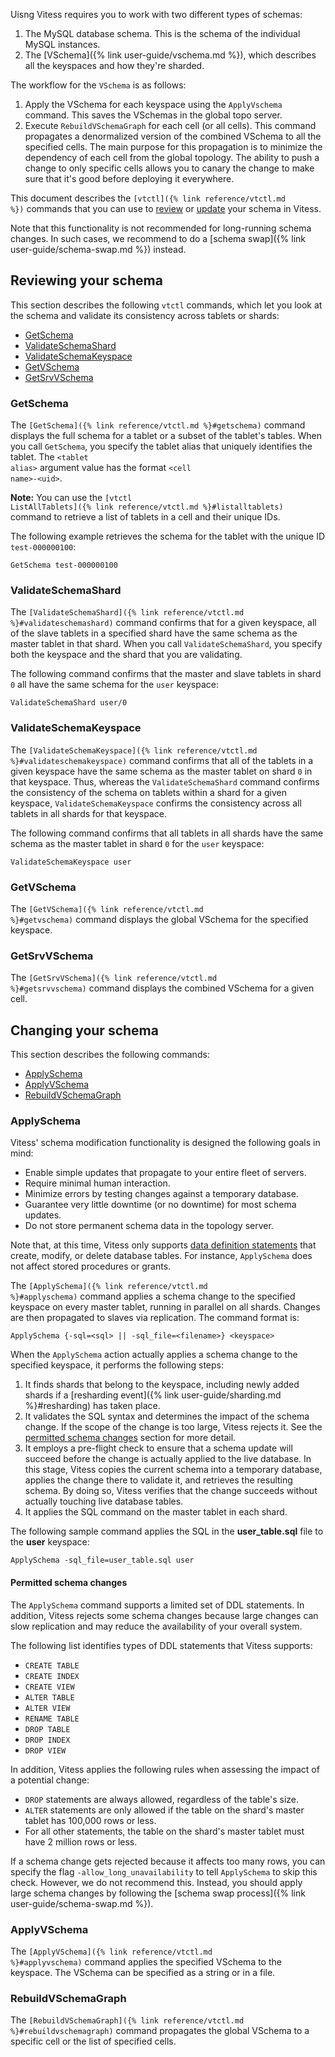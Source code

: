Uisng Vitess requires you to work with two different types of schemas:

1. The MySQL database schema. This is the schema of the individual MySQL instances.
2. The [VSchema]({% link user-guide/vschema.md %}), which describes all the keyspaces and how they're sharded.

The workflow for the <code>VSchema</code> is as follows:

1. Apply the VSchema for each keyspace using the <code>ApplyVschema</code> command. This saves the VSchemas in the global topo server.
2. Execute <code>RebuildVSchemaGraph</code> for each cell (or all cells). This command propagates a denormalized version of the combined VSchema to all the specified cells. The main purpose for this propagation is to minimize the dependency of each cell from the global topology. The ability to push a change to only specific cells allows you to canary the change to make sure that it's good before deploying it everywhere.

This document describes the <code>[vtctl]({% link reference/vtctl.md %})</code>
commands that you can use to [review](#reviewing-your-schema) or
[update](#changing-your-schema) your schema in Vitess.

Note that this functionality is not recommended for long-running schema changes. In such cases, we recommend to do a [schema swap]({% link user-guide/schema-swap.md %}) instead.

## Reviewing your schema

This section describes the following <code>vtctl</code> commands, which let you look at the schema and validate its consistency across tablets or shards:

* [GetSchema](#getschema)
* [ValidateSchemaShard](#validateschemashard)
* [ValidateSchemaKeyspace](#validateschemakeyspace)
* [GetVSchema](#getvschema)
* [GetSrvVSchema](#getsrvvschema)

### GetSchema

The <code>[GetSchema]({% link reference/vtctl.md %}#getschema)</code> command
displays the full schema for a tablet or a subset of the tablet's tables.
When you call <code>GetSchema</code>, you specify the tablet alias that
uniquely identifies the tablet. The <code>\<tablet alias\></code>
argument value has the format <code>\<cell name\>-\<uid\></code>.

**Note:** You can use the
<code>[vtctl ListAllTablets]({% link reference/vtctl.md %}#listalltablets)</code> 
command to retrieve a list of tablets in a cell and their unique IDs.

The following example retrieves the schema for the tablet with the
unique ID <code>test-000000100</code>:

```
GetSchema test-000000100
```

### ValidateSchemaShard

The
<code>[ValidateSchemaShard]({% link reference/vtctl.md %}#validateschemashard)</code>
command confirms that for a given keyspace, all of the slave tablets
in a specified shard have the same schema as the master tablet in that
shard. When you call <code>ValidateSchemaShard</code>, you specify both 
the keyspace and the shard that you are validating.

The following command confirms that the master and slave tablets in
shard <code>0</code> all have the same schema for the <code>user</code>
keyspace:

```
ValidateSchemaShard user/0
```

### ValidateSchemaKeyspace

The <code>[ValidateSchemaKeyspace]({% link reference/vtctl.md %}#validateschemakeyspace)</code>
command confirms that all of the tablets in a given keyspace have
the same schema as the master tablet on shard <code>0</code>
in that keyspace. Thus, whereas the <code>ValidateSchemaShard</code>
command confirms the consistency of the schema on tablets within a shard
for a given keyspace, <code>ValidateSchemaKeyspace</code> confirms the
consistency across all tablets in all shards for that keyspace.

The following command confirms that all tablets in all shards have the
same schema as the master tablet in shard <code>0</code> for the
<code>user</code> keyspace:

```
ValidateSchemaKeyspace user
```

### GetVSchema

The <code>[GetVSchema]({% link reference/vtctl.md %}#getvschema)</code>
command displays the global VSchema for the specified keyspace.

### GetSrvVSchema

The <code>[GetSrvVSchema]({% link reference/vtctl.md %}#getsrvvschema)</code>
command displays the combined VSchema for a given cell.

## Changing your schema

This section describes the following commands:

* [ApplySchema](#applyschema)
* [ApplyVSchema](#applyvschema)
* [RebuildVSchemaGraph](#rebuildvschemagraph)

### ApplySchema

Vitess' schema modification functionality is designed the following goals in mind:

* Enable simple updates that propagate to your entire fleet of servers.
* Require minimal human interaction.
* Minimize errors by testing changes against a temporary database.
* Guarantee very little downtime (or no downtime) for most schema updates.
* Do not store permanent schema data in the topology server.

Note that, at this time, Vitess only supports
[data definition statements](https://dev.mysql.com/doc/refman/5.6/en/sql-syntax-data-definition.html)
that create, modify, or delete database tables.
For instance, <code>ApplySchema</code> does not affect stored procedures
or grants.

The <code>[ApplySchema]({% link reference/vtctl.md %}#applyschema)</code>
command applies a schema change to the specified keyspace on every
master tablet, running in parallel on all shards. Changes are then
propagated to slaves via replication. The command format is:
```
ApplySchema {-sql=<sql> || -sql_file=<filename>} <keyspace>
```

When the <code>ApplySchema</code> action actually applies a schema
change to the specified keyspace, it performs the following steps:

1. It finds shards that belong to the keyspace, including newly added
   shards if a [resharding event]({% link user-guide/sharding.md %}#resharding)
   has taken place.
1. It validates the SQL syntax and determines the impact of the schema
   change. If the scope of the change is too large, Vitess rejects it.
   See the [permitted schema changes](#permitted-schema-changes) section
   for more detail.
1. It employs a pre-flight check to ensure that a schema update will
   succeed before the change is actually applied to the live database.
   In this stage, Vitess copies the current schema into a temporary
   database, applies the change there to validate it, and retrieves
   the resulting schema. By doing so, Vitess verifies that the change
   succeeds without actually touching live database tables.
1. It applies the SQL command on the master tablet in each shard.

The following sample command applies the SQL in the **user_table.sql**
file to the **user** keyspace:

```
ApplySchema -sql_file=user_table.sql user
```

#### Permitted schema changes

The <code>ApplySchema</code> command supports a limited set of DDL
statements. In addition, Vitess rejects some schema changes because
large changes can slow replication and may reduce the availability
of your overall system.

The following list identifies types of DDL statements that Vitess
supports:

* <code>CREATE TABLE</code>
* <code>CREATE INDEX</code>
* <code>CREATE VIEW</code>
* <code>ALTER TABLE</code>
* <code>ALTER VIEW</code>
* <code>RENAME TABLE</code>
* <code>DROP TABLE</code>
* <code>DROP INDEX</code>
* <code>DROP VIEW</code>

In addition, Vitess applies the following rules when assessing the
impact of a potential change:

* <code>DROP</code> statements are always allowed, regardless of the
  table's size.
* <code>ALTER</code> statements are only allowed if the table on the
  shard's master tablet has 100,000 rows or less.
* For all other statements, the table on the shard's master tablet
  must have 2 million rows or less.

If a schema change gets rejected because it affects too many rows, you can specify the flag `-allow_long_unavailability` to tell `ApplySchema` to skip this check.
However, we do not recommend this. Instead, you should apply large schema changes by following the [schema swap process]({% link user-guide/schema-swap.md %}).

### ApplyVSchema

The <code>[ApplyVSchema]({% link reference/vtctl.md %}#applyvschema)</code>
command applies the specified VSchema to the keyspace. The VSchema can be specified
as a string or in a file.

### RebuildVSchemaGraph

The <code>[RebuildVSchemaGraph]({% link reference/vtctl.md %}#rebuildvschemagraph)</code>
command propagates the global VSchema to a specific cell or the list of specified cells.
